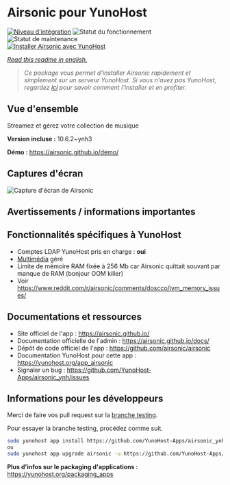 <!--
N.B.: This README was automatically generated by https://github.com/YunoHost/apps/tree/master/tools/README-generator
It shall NOT be edited by hand.
-->

# Airsonic pour YunoHost

[![Niveau d'intégration](https://dash.yunohost.org/integration/airsonic.svg)](https://dash.yunohost.org/appci/app/airsonic) ![Statut du fonctionnement](https://ci-apps.yunohost.org/ci/badges/airsonic.status.svg) ![Statut de maintenance](https://ci-apps.yunohost.org/ci/badges/airsonic.maintain.svg)  
[![Installer Airsonic avec YunoHost](https://install-app.yunohost.org/install-with-yunohost.svg)](https://install-app.yunohost.org/?app=airsonic)

*[Read this readme in english.](./README.md)*

> *Ce package vous permet d'installer Airsonic rapidement et simplement sur un serveur YunoHost.
Si vous n'avez pas YunoHost, regardez [ici](https://yunohost.org/#/install) pour savoir comment l'installer et en profiter.*

## Vue d'ensemble

Streamez et gérez votre collection de musique

**Version incluse :** 10.6.2~ynh3

**Démo :** https://airsonic.github.io/demo/

## Captures d'écran

![Capture d'écran de Airsonic](./doc/screenshots/screenshot_01.png)

## Avertissements / informations importantes

## Fonctionnalités spécifiques à YunoHost

* Comptes LDAP YunoHost pris en charge : **oui**
* [Multimédia](https://github.com/YunoHost-Apps/yunohost.multimedia) géré
* Limite de mémoire RAM fixée à 256 Mb car Airsonic quittait souvant par manque de RAM (bonjour OOM killer)
* Voir https://www.reddit.com/r/airsonic/comments/doscco/jvm_memory_issues/ 
## Documentations et ressources

* Site officiel de l'app : <https://airsonic.github.io/>
* Documentation officielle de l'admin : <https://airsonic.github.io/docs/>
* Dépôt de code officiel de l'app : <https://github.com/airsonic/airsonic>
* Documentation YunoHost pour cette app : <https://yunohost.org/app_airsonic>
* Signaler un bug : <https://github.com/YunoHost-Apps/airsonic_ynh/issues>

## Informations pour les développeurs

Merci de faire vos pull request sur la [branche testing](https://github.com/YunoHost-Apps/airsonic_ynh/tree/testing).

Pour essayer la branche testing, procédez comme suit.

``` bash
sudo yunohost app install https://github.com/YunoHost-Apps/airsonic_ynh/tree/testing --debug
ou
sudo yunohost app upgrade airsonic -u https://github.com/YunoHost-Apps/airsonic_ynh/tree/testing --debug
```

**Plus d'infos sur le packaging d'applications :** <https://yunohost.org/packaging_apps>
